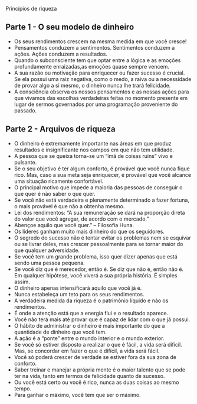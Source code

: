 Princípios de riqueza

## Parte 1 - O seu modelo de dinheiro

- Os seus rendimentos crescem na mesma medida em que você cresce!
- Pensamentos conduzem a sentimentos. Sentimentos conduzem a ações. Ações conduzem a resultados.
- Quando o subconsciente tem que optar entre a lógica e as emoções profundamente enraizadas,as emoções quase sempre vencem.
- A sua razão ou motivação para enriquecer ou fazer sucesso é crucial. Se ela possui uma raiz negativa, como o medo, a raiva ou a necessidade de provar algo a si mesmo, o dinheiro nunca lhe trará felicidade.
- A consciência observa os nossos pensamentos e as nossas ações para que vivamos das escolhas verdadeiras feitas no momento presente em lugar de sermos governados por uma programação proveniente do passado.

## Parte 2 - Arquivos de riqueza

- O dinheiro é extremamente importante nas áreas em que produz resultados e insignificante nos campos em que não tem utilidade.
- A pessoa que se queixa torna-se um “ímã de coisas ruins” vivo e pulsante.
- Se o seu objetivo é ter algum conforto, é provável que você nunca fique rico. Mas, caso a sua meta seja enriquecer, é provável que você alcance uma situação ricamente confortável.
- O principal motivo que impede a maioria das pessoas de conseguir o que quer é não saber o que quer.
- Se você não está verdadeira e plenamente determinado a fazer fortuna, o mais provável é que não a obtenha mesmo.
- Lei dos rendimentos: “A sua remuneração se dará na proporção direta do valor que você agregar, de acordo com o mercado.”
- Abençoe aquilo que você quer.” – Filosofia Huna.
- Os líderes ganham muito mais dinheiro do que os seguidores.
- O segredo do sucesso não é tentar evitar os problemas nem se esquivar ou se livrar deles, mas crescer pessoalmente para se tornar maior do que qualquer adversidade.
- Se você tem um grande problema, isso quer dizer apenas que está sendo uma pessoa pequena.
- Se você diz que é merecedor, então é. Se diz que não é, então não é. Em qualquer hipótese, você viverá a sua própria história. É simples assim.
- O dinheiro apenas intensificará aquilo que você já é.
- Nunca estabeleça um teto para os seus rendimentos.
- A verdadeira medida da riqueza é o patrimônio líquido e não os rendimentos.
- É onde a atenção está que a energia flui e o resultado aparece.
- Você não terá mais até provar que é capaz de lidar com o que já possui.
- O hábito de administrar o dinheiro é mais importante do que a quantidade de dinheiro que você tem.
- A ação é a “ponte” entre o mundo interior e o mundo exterior.
- Se você só estiver disposto a realizar o que é fácil, a vida será difícil. Mas, se concordar em fazer o que é difícil, a vida será fácil.
- Você só poderá crescer de verdade se estiver fora da sua zona de conforto.
- Saber treinar e manejar a própria mente é o maior talento que se pode ter na vida, tanto em termos de felicidade quanto de sucesso.
- Ou você está certo ou você é rico, nunca as duas coisas ao mesmo tempo.
- Para ganhar o máximo, você tem que ser o máximo.